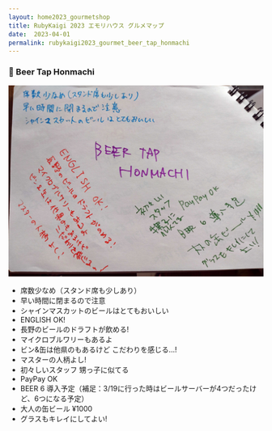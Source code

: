 ```yaml
---
layout: home2023_gourmetshop
title: RubyKaigi 2023 エモリハウス グルメマップ
date:  2023-04-01
permalink: rubykaigi2023_gourmet_beer_tap_honmachi
---
```

<div class="container">
  <h3 id="beer_tap_honmachi">🍺 Beer Tap Honmachi</h3>
  <div class="row">
    <div class="col-6">
      <img src="/assets/images/rubykaigi2023_gourmetmap/beer_tap_honmachi.jpg" class="hand-write">
    </div>
    <div class="col-6">
      <ul>
		<li>席数少なめ（スタンド席も少しあり）</li>
		<li>早い時間に閉まるので注意</li>
		<li>シャインマスカットのビールはとてもおいしい</li>
		<li>ENGLISH OK!</li>
		<li>長野のビールのドラフトが飲める!</li>
		<li>マイクロブルワリーもあるよ</li>
		<li>ビン&缶は他県のもあるけど こだわりを感じる...!</li>
		<li>マスターの人柄よし!</li>
		<li>初々しいスタッフ 甥っ子に似てる</li>
		<li>PayPay OK</li>
		<li>BEER 6 導入予定（補足：3/19に行った時はビールサーバーが4つだったけど、6つになる予定）</li>
		<li>大人の缶ビール ¥1000</li>
		<li>グラスもキレイにしてよい!</li>
      </ul>
    </div>
  </div>
</div>
